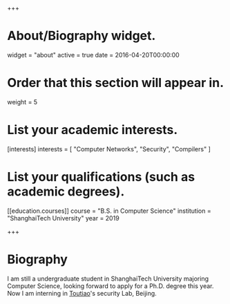 +++
# About/Biography widget.
widget = "about"
active = true
date = 2016-04-20T00:00:00

# Order that this section will appear in.
weight = 5

# List your academic interests.
[interests]
  interests = [
    "Computer Networks",
    "Security",
    "Compilers"
  ]

# List your qualifications (such as academic degrees).
[[education.courses]]
  course = "B.S. in Computer Science"
  institution = "ShanghaiTech University"
  year = 2019

+++

# Biography

I am still a undergraduate student in ShanghaiTech University majoring Computer Science, looking forward to apply for a Ph.D. degree this year. Now I am interning in [Toutiao](https://www.toutiao.com/)'s security Lab, Beijing.

